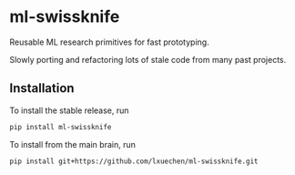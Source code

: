 # ml-swissknife

Reusable ML research primitives for fast prototyping.

Slowly porting and refactoring lots of stale code from many past projects.

## Installation

To install the stable release, run

```bash
pip install ml-swissknife
```

To install from the main brain, run

```bash
pip install git+https://github.com/lxuechen/ml-swissknife.git
```
